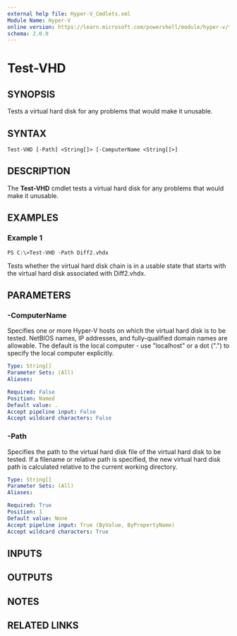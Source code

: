 ```yaml
---
external help file: Hyper-V_Cmdlets.xml
Module Name: Hyper-V
online version: https://learn.microsoft.com/powershell/module/hyper-v/test-vhd?view=windowsserver2012-ps&wt.mc_id=ps-gethelp
schema: 2.0.0
---
```


# Test-VHD

## SYNOPSIS
Tests a virtual hard disk for any problems that would make it unusable.

## SYNTAX

```
Test-VHD [-Path] <String[]> [-ComputerName <String[]>]
```

## DESCRIPTION
The **Test-VHD** cmdlet tests a virtual hard disk for any problems that would make it unusable.

## EXAMPLES

### Example 1
```
PS C:\>Test-VHD -Path Diff2.vhdx
```

Tests whether the virtual hard disk chain is in a usable state that starts with the virtual hard disk associated with Diff2.vhdx.

## PARAMETERS

### -ComputerName
Specifies one or more Hyper-V hosts on which the virtual hard disk is to be tested.
NetBIOS names, IP addresses, and fully-qualified domain names are allowable.
The default is the local computer - use "localhost" or a dot (".") to specify the local computer explicitly.

```yaml
Type: String[]
Parameter Sets: (All)
Aliases: 

Required: False
Position: Named
Default value: .
Accept pipeline input: False
Accept wildcard characters: False
```

### -Path
Specifies the path to the virtual hard disk file of the virtual hard disk to be tested.
If a filename or relative path is specified, the new virtual hard disk path is calculated relative to the current working directory.

```yaml
Type: String[]
Parameter Sets: (All)
Aliases: 

Required: True
Position: 1
Default value: None
Accept pipeline input: True (ByValue, ByPropertyName)
Accept wildcard characters: True
```

## INPUTS

## OUTPUTS

## NOTES

## RELATED LINKS



